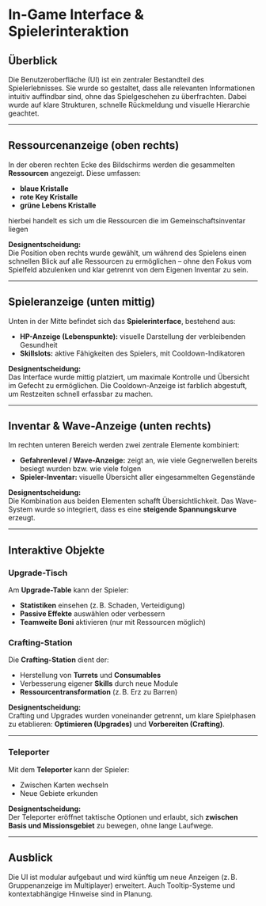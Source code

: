 # In-Game Interface & Spielerinteraktion

## Überblick

Die Benutzeroberfläche (UI) ist ein zentraler Bestandteil des Spielerlebnisses. Sie wurde so gestaltet, dass alle relevanten Informationen intuitiv auffindbar sind, ohne das Spielgeschehen zu überfrachten. Dabei wurde auf klare Strukturen, schnelle Rückmeldung und visuelle Hierarchie geachtet.

---

## Ressourcenanzeige (oben rechts)

In der oberen rechten Ecke des Bildschirms werden die gesammelten **Ressourcen** angezeigt.
Diese umfassen:

- **blaue Kristalle**
- **rote Key Kristalle** 
- **grüne Lebens Kristalle** 

hierbei handelt es sich um die Ressourcen die im Gemeinschaftsinventar liegen

**Designentscheidung:**  
Die Position oben rechts wurde gewählt, um während des Spielens einen schnellen Blick auf alle Ressourcen zu ermöglichen – ohne den Fokus vom Spielfeld abzulenken und klar getrennt von dem Eigenen Inventar zu sein.

---

## Spieleranzeige (unten mittig)

Unten in der Mitte befindet sich das **Spielerinterface**, bestehend aus:

- **HP-Anzeige (Lebenspunkte):** visuelle Darstellung der verbleibenden Gesundheit
- **Skillslots:** aktive Fähigkeiten des Spielers, mit Cooldown-Indikatoren

**Designentscheidung:**  
Das Interface wurde mittig platziert, um maximale Kontrolle und Übersicht im Gefecht zu ermöglichen. Die Cooldown-Anzeige ist farblich abgestuft, um Restzeiten schnell erfassbar zu machen.

---

## Inventar & Wave-Anzeige (unten rechts)

Im rechten unteren Bereich werden zwei zentrale Elemente kombiniert:

- **Gefahrenlevel / Wave-Anzeige:** zeigt an, wie viele Gegnerwellen bereits besiegt wurden bzw. wie viele folgen
- **Spieler-Inventar:** visuelle Übersicht aller eingesammelten Gegenstände

**Designentscheidung:**  
Die Kombination aus beiden Elementen schafft Übersichtlichkeit. Das Wave-System wurde so integriert, dass es eine **steigende Spannungskurve** erzeugt.

---

## Interaktive Objekte

### Upgrade-Tisch

Am **Upgrade-Table** kann der Spieler:

- **Statistiken** einsehen (z. B. Schaden, Verteidigung)
- **Passive Effekte** auswählen oder verbessern
- **Teamweite Boni** aktivieren (nur mit Ressourcen möglich)

### Crafting-Station

Die **Crafting-Station** dient der:

- Herstellung von **Turrets** und **Consumables**
- Verbesserung eigener **Skills** durch neue Module
- **Ressourcentransformation** (z. B. Erz zu Barren)

**Designentscheidung:**  
Crafting und Upgrades wurden voneinander getrennt, um klare Spielphasen zu etablieren: **Optimieren (Upgrades)** und **Vorbereiten (Crafting)**.

---

### Teleporter

Mit dem **Teleporter** kann der Spieler:

- Zwischen Karten wechseln
- Neue Gebiete erkunden

**Designentscheidung:**  
Der Teleporter eröffnet taktische Optionen und erlaubt, sich **zwischen Basis und Missionsgebiet** zu bewegen, ohne lange Laufwege.

---

## Ausblick

Die UI ist modular aufgebaut und wird künftig um neue Anzeigen (z. B. Gruppenanzeige im Multiplayer) erweitert. Auch Tooltip-Systeme und kontextabhängige Hinweise sind in Planung.

